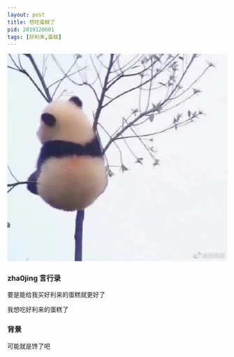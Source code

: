 ```yaml
---
layout: post
title: 想吃蛋糕了
pid: 2019120601
tags: [好利来,蛋糕] 
---
```


![](/uploads/2019/12/02-panda-on-tree.jpeg)


### zha0jing 言行录

要是能给我买好利来的蛋糕就更好了

我想吃好利来的蛋糕了


### 背景

可能就是馋了吧